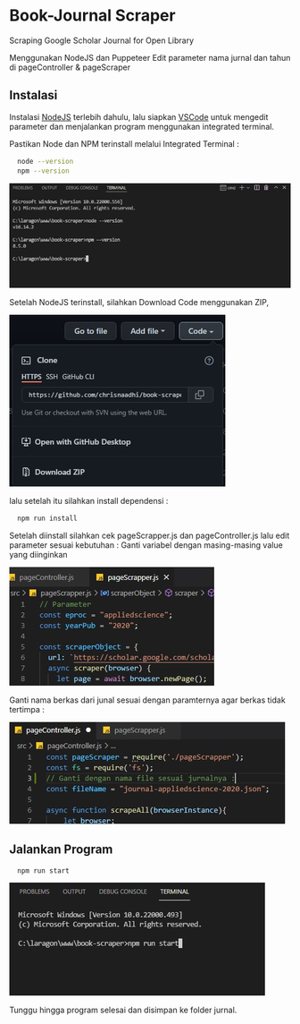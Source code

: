 # Book-Journal Scraper
Scraping Google Scholar Journal for Open Library

Menggunakan NodeJS dan Puppeteer
Edit parameter nama jurnal dan tahun di pageController & pageScraper


## Instalasi

Instalasi [NodeJS](https://nodejs.org/en/) terlebih dahulu, lalu siapkan [VSCode](https://code.visualstudio.com/) untuk mengedit parameter dan menjalankan program menggunakan integrated terminal.

Pastikan Node dan NPM terinstall melalui Integrated Terminal :
```bash
  node --version
  npm --version
```
![Terminal](https://github.com/chrisnaadhi/book-scraper/blob/master/screenshot/0.jpg?raw=true)

Setelah NodeJS terinstall, silahkan Download Code menggunakan ZIP, 

![Code ZIP](https://github.com/chrisnaadhi/book-scraper/blob/master/screenshot/1.jpg?raw=true)

lalu setelah itu silahkan install dependensi :

```bash
  npm run install
```

Setelah diinstall silahkan cek pageScrapper.js dan pageController.js lalu edit parameter sesuai kebutuhan :
Ganti variabel dengan masing-masing value yang diinginkan

![Page](https://github.com/chrisnaadhi/book-scraper/blob/master/screenshot/2.jpg?raw=true)

Ganti nama berkas dari junal sesuai dengan paramternya agar berkas tidak tertimpa :

![File](https://github.com/chrisnaadhi/book-scraper/blob/master/screenshot/3.jpg?raw=true)

## Jalankan Program

```
  npm run start
```
![Install](https://github.com/chrisnaadhi/book-scraper/blob/master/screenshot/4.jpg?raw=true)

Tunggu hingga program selesai dan disimpan ke folder jurnal.
